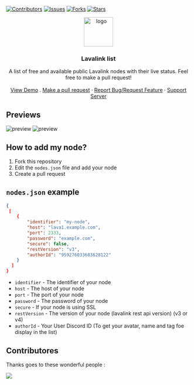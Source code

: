 
[![Contributors][contributors-shield]][contributors-url]
[![Issues][issues-shield]][issues-url]
[![Forks][forks-shield]][forks-url]
[![Stars][stars-shield]][stars-url]

<!-- jumbotron with links -->
<div align="center">
  <a href="https://lavalink.moebot.pro/">
    <img src="https://media.discordapp.net/attachments/876035356460462090/887728792926290091/20210820_124325.png" alt="logo" width="80" height="80">
  </a>
  <h3 align="center">Lavalink list</h3>
  <p align="center">
    A list of free and available public Lavalink nodes with their live status. Feel free to make a pull request!
    <br />
    <br />
    <a href="https://lavalink.moebot.pro/">View Demo</a>
    .
    <a href="https://github.com/brblacky/lavalink-list/pulls">Make a pull request</a>
    ·
    <a href="https://github.com/brblacky/lavalink-list/issues">Report Bug/Request Feature</a>
    ·
    <a href="https://discord.gg/q45tURe2Pq">Support Server</a>
  </p>
</div>

<!-- previews images -->
## Previews
![preview](https://cdn.discordapp.com/attachments/942120006219624469/1158375903114575872/image.png)
![preview](https://cdn.discordapp.com/attachments/942120006219624469/1158375903399772210/image.png)

<!-- how to add my node -->
## How to add my node?

1. Fork this repository
2. Edit the `nodes.json` file and add your node
3. Create a pull request
<!-- nodes.json example -->
## `nodes.json` example

```json
{
 [
    {
        "identifier": "my-node",
        "host": "lava1.example.com",
        "port": 2333,
        "password": "example.com",
        "secure": false,
        "restVersion": "v3",
        "authorId": "959276033683628122"
    }
  ]
}
```

- `identifier` - The identifier of your node
- `host` - The host of your node
- `port` - The port of your node
- `password` - The password of your node
- `secure` - If your node is using SSL
- `restVersion` - The version of your node (lavalink rest api version) (v3 or v4)
- `authorId` - Your User Discord ID (To get your avatar, name and tag foe display in the list)

## Contributores

Thanks goes to these wonderful people :

<a href="https://github.com/brblacky/lavalink-list/graphs/contributors">
  <img src="https://contrib.rocks/image?repo=brblacky/lavalink-list" />
</a>

<!-- links -->
[contributors-shield]: https://img.shields.io/github/contributors/brblacky/lavalink-list.svg?style=for-the-badge
[issues-shield]: https://img.shields.io/github/issues/brblacky/lavalink-list.svg?style=for-the-badge
[forks-shield]: https://img.shields.io/github/forks/brblacky/lavalink-list.svg?style=for-the-badge
[stars-shield]: https://img.shields.io/github/stars/brblacky/lavalink-list.svg?style=for-the-badge

[contributors-url]: https://github.com/brblacky/lavalink-list/graphs/contributors
[issues-url]:  https://github.com/brblacky/lavalink-list/issues
[forks-url]:  https://github.com/brblacky/lavalink-list/network/members
[stars-url]:  https://github.com/brblacky/lavalink-list/stargazers

